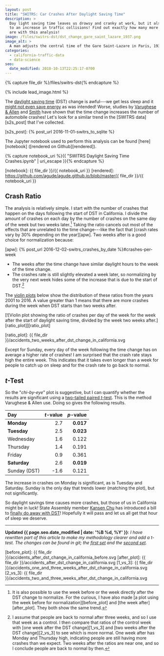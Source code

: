 ```yaml
---
layout: post
title: "SWITRS: Car Crashes After Daylight Saving Time"
description: >
  Day light saving time leaves us drowsy and cranky at work, but it also leads
  to an increase in traffic collisions! Find out exactly how many more there
  are with this analysis!
image: /files/switrs-dst/dst_change_gare_saint_lazare_1937.png
image_alt: >
  A man adjusts the central time of the Gare Saint-Lazare in Paris, 1937.
categories: 
  - california-traffic-data 
  - data-science
seo:
  date_modified: 2018-10-13T22:25:17-0700
---
```


{% capture file_dir %}/files/switrs-dst{% endcapture %}

{% include lead_image.html %}

The [daylight saving time][dst] (DST) change is awful---we get less sleep and
it [might not even save energy][energy] as was intended! Worse, studies by
[Varughese & Allen][varughese] and [Smith][smith] have shown that the time
change increases the number of automobile crashes! Let's look for a similar
trend in the [SWITRS data][s2s_post] that I've collected.

[dst]: https://en.wikipedia.org/wiki/Daylight_saving_time
[energy]: https://www.scientificamerican.com/article/does-daylight-saving-times-save-energy/
[varughese]: https://doi.org/10.1016/S1389-9457(00)00032-0
[smith]: https://doi.org/10.1257/app.20140100
[s2s_post]: {% post_url 2016-11-01-switrs_to_sqlite %}

The Jupyter notebook used to perform this analysis can be found
[here][notebook] ([rendered on Github][rendered]).

{% capture notebook_uri %}{{ "SWITRS Daylight Saving Time Crashes.ipynb" | uri_escape }}{% endcapture %} 

[notebook]: {{ file_dir }}/{{ notebook_uri }}
[rendered]: https://github.com/agude/agude.github.io/blob/master{{ file_dir }}/{{ notebook_uri }}

## Crash Ratio

The analysis is relatively simple. I start with the number of crashes that
happen on the days following the start of DST in California. I divide the
amount of crashes on each day by the number of crashes on the same day of the
week but two weeks later.[^1] Taking the ratio cancels out most of the effects
that are unrelated to the time change---like the fact that [crash rates vary
by 30% depending on the year][apw]. Two weeks after is a good choice for
normalization because:

[apw]: {% post_url 2016-12-02-switrs_crashes_by_date %}#crashes-per-week

- The weeks after the time change have similar daylight hours to the week of
  the time change.
- The crashes rate is still slightly elevated a week later, so normalizing by
  the very next week hides some of the increase that is due to the start of
  DST.[^2]

The [violin plots][violin] below show the distribution of these ratios from
the years 2001 to 2016. A value greater than 1 means that there are more
crashes during the week when DST starts than two weeks after.

[violin]: https://en.wikipedia.org/wiki/Violin_plot

[![Violin plot showing the ratio of crashes per day of the week for the week
after the start of daylight saving time, divided by the week two weeks
after.][ratio_plot]][ratio_plot]

[ratio_plot]: {{ file_dir }}/accidents_two_weeks_after_dst_change_in_california.svg

Except for Sunday, every day of the week following the time change has on
average a higher rate of crashes! I am surprised that the crash rate stays
high the entire week. This indicates that it takes even longer than a week for
people to catch up on sleep and for the crash rate to go back to normal.

## _t_-Test

So the "_chi-by-eye_" plot is suggestive, but I can quantify whether the
results are significant using a [two-tailed paired _t_-test][paired_t-test].
This is the method Varughese & Allen use. Doing so gives the following
results.

[paired_t-test]: https://en.wikipedia.org/wiki/Student%27s_t-test#Paired_samples

| Day          | _t_-value |   _p_-value |
|:-------------|----------:|------------:|
| **Monday**   |       2.7 |   **0.017** |
| **Tuesday**  |       2.5 |   **0.023** |
| Wednesday    |       1.6 |     0.122   |
| Thursday     |       1.4 |     0.191   |
| Friday       |       0.9 |     0.361   |
| **Saturday** |       2.6 |   **0.019** |
| Sunday (DST) |      -1.6 |     0.121   |

The increase in crashes on Monday is significant, as is Tuesday and Saturday.
Sunday is the only day that trends lower (matching the plot), but not
significantly.

So daylight savings time causes more crashes, but those of us in California
might be in luck! State Assembly member [Kansen Chu][chu] has introduced a
bill to [finally do away with DST][ab-385]! Hopefully it will pass and let us
all get that hour of sleep we deserve.

[chu]: https://en.wikipedia.org/wiki/Kansen_Chu
[ab-385]: https://leginfo.legislature.ca.gov/faces/billTextClient.xhtml?bill_id=201520160AB385

---

**Updated <time datetime="{{ page.seo.date_modified | date_to_xmlschema }}">{{
page.seo.date_modified | date: '%B %d, %Y' }}</time>**: _I have rewritten part
of this article to make my methodology clearer and add a t-test. The changes
can be found in git; the [first set][changes_1] and the [second
set][changes_2]._

[changes_1]: https://github.com/agude/agude.github.io/commit/1092c8ce001a946eb47ae07cc0c65324a1417a82
[changes_2]: https://github.com/agude/agude.github.io/commit/2661f23d005a97206a03eca02f1078de9ae0fec4

[^1]: It is also possible to use the week before or the week directly after the DST change to normalize. For the curious, I have also made [a plot using the week before for normalization][before_plot] and [the week after][after_plot]. They both show the same trend.
[^2]: I assume that people are back to normal after three weeks, and so I use that week as a control. I then compare that ratios of the control week with [one week after the DST change][1_vs_3] and [two weeks after the DST change][2_vs_3] to see which is more normal. One week after has Monday and Thursday high, indicating people are still having more crashes than we expect. Two weeks after the ratios are near one, and so I conclude people are back to normal by then. 

[before_plot]: {{ file_dir }}/accidents_after_dst_change_in_california_before.svg
[after_plot]: {{ file_dir }}/accidents_after_dst_change_in_california.svg
[1_vs_3]: {{ file_dir }}/accidents_one_and_three_weeks_after_dst_change_in_california.svg
[2_vs_3]: {{ file_dir }}/accidents_two_and_three_weeks_after_dst_change_in_california.svg
